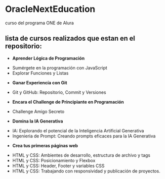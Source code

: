 # OracleNextEducation
curso del programa ONE de Alura

## lista de cursos realizados que estan en el repositorio:
* **Aprender Lógica de Programación**
- Sumérgete en la programación con JavaScript
- Explorar Funciones y Listas

* **Ganar Experiencía con Git**
- Git y GitHub: Repositorio, Commit y Versiones

* **Encara el Challenge de Principiante en Programación**
- Challenge Amigo Secreto

* **Domina la IA Generativa**
- IA: Explorando el potencial de la Inteligencia Artificial Generativa
- Ingenieria de Prompt: Creando prompts eficaces para la IA Generativa

* **Crea tus primeras páginas web**
- HTML y CSS: Ambientes de desarrollo, estructura de archivo y tags
- HTML y CSS: Posicionamiento y Flexbox
- HTML y CSS: Header, Footer y variables CSS
- HTML y CSS: Trabajando con responsividad y publicación de proyectos.
